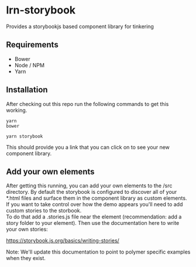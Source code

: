 # lrn-storybook
Provides a storybookjs based component library for tinkering

## Requirements
* Bower
* Node / NPM
* Yarn

## Installation
After checking out this repo run the following commands to get this working.

```
yarn
bower 

yarn storybook
```

This should provide you a link that you can click on to see your new component library.

## Add your own elements

After getting this running, you can add your own elements to the /src directory.  By default the storybook is configured to discover all of your *.html files and surface them in the component library as custom elements.  If you want to take control over how the demo appears you'll need to add custom stories to the storbook.  
To do that add a <element-name>.stories.js file near the element (recommendation: add a story folder to your element).  Then use the documentation here to write your own stories:

https://storybook.js.org/basics/writing-stories/

Note: We'll update this documentation to point to polymer specific examples when they exist.
